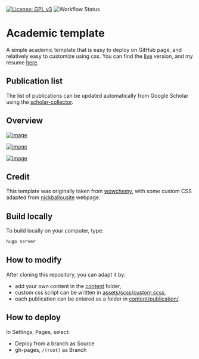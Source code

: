[![License: GPL v3](https://img.shields.io/badge/License-GPLv3-blue.svg)](https://www.gnu.org/licenses/gpl-3.0)
![Workflow Status](https://github.com/simongravelle/simongravelle.github.io/actions/workflows/gh-pages.yml/badge.svg)

# Academic template

A simple academic template that is easy to deploy on GitHub page, and relatively
easy to customize using css. You can find the [live](https://simongravelle.github.io/)
version, and my resume [here](https://simongravelle.github.io/files/resume/resume-simon-gravelle.pdf).

## Publication list

The list of publications can be updated automatically from Google Scholar using
the [scholar-collector](https://github.com/simongravelle/scholar-collector).

## Overview

[![image](https://user-images.githubusercontent.com/43388542/216845033-cc7b0a28-60ff-4e86-a5ce-2c93930e08e2.png)](https://simongravelle.github.io/)

[![image](https://user-images.githubusercontent.com/43388542/216845176-a6effb49-db58-42b2-8b36-f65d5b959e39.png)](https://simongravelle.github.io/)

[![image](https://user-images.githubusercontent.com/43388542/216845058-77fe9c11-5086-494f-b83d-83d26c252a5b.png)](https://simongravelle.github.io/)

## Credit

This template was originally taken from [wowchemy](https://wowchemy.com/), with some custom CSS
adapted from [nickballousite](https://github.com/nballou) webpage.

## Build locally

To build locally on your computer, type:

```bash
hugo server
```

## How to modify

After cloning this repository, you can adapt it by:

- add your own content in the [content](content/) folder,
- custom css script can be written in [assets/scss/custom.scss](assets/scss/custom.scss),
- each publication can be entered as a folder in [content/publication/](content/publication/).

## How to deploy

In Settings, Pages, select:
- Deploy from a branch as Source
- gh-pages, `/(root)` as Branch
